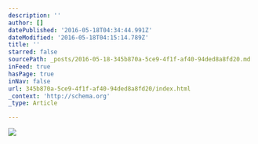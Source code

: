 ```yaml
---
description: ''
author: []
datePublished: '2016-05-18T04:34:44.991Z'
dateModified: '2016-05-18T04:15:14.789Z'
title: ''
starred: false
sourcePath: _posts/2016-05-18-345b870a-5ce9-4f1f-af40-94ded8a8fd20.md
inFeed: true
hasPage: true
inNav: false
url: 345b870a-5ce9-4f1f-af40-94ded8a8fd20/index.html
_context: 'http://schema.org'
_type: Article

---
```

![](https://the-grid-user-content.s3-us-west-2.amazonaws.com/cbaaf4d1-31f9-43f8-b649-8e6e59c73405.jpg)